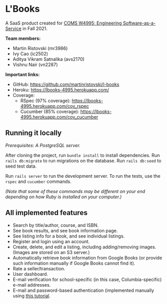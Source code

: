 # L'Books

A SaaS product created for [COMS W4995: Engineering Software-as-a-Service](http://www.cs.columbia.edu/~junfeng/21fa-w4995/) in Fall 2021.

**Team members:**
- Martin Ristovski (mr3986)
- Ivy Cao (ic2502)
- Aditya Vikram Satnalika (avs2170)
- Vishnu Nair (vn2287)

**Important links:**
* GitHub: https://github.com/martinristovski/l-books
* Heroku: https://lbooks-4995.herokuapp.com/
* Coverage:
  * RSpec (97% coverage): https://lbooks-4995.herokuapp.com/cov_rspec
  * Cucumber (85% coverage): https://lbooks-4995.herokuapp.com/cov_cucumber

## Running it locally

_Prerequisites: A PostgreSQL server._

After cloning the project, run `bundle install` to install dependencies.
Run `rails db:migrate` to run migrations on the database. Run `rails db:seed`
to seed test data.

Run `rails server` to run the development server.  To run the tests, 
use the `rspec` and `cucumber` commands. 

_(Note that some of these commands may be different on your end depending 
on how Ruby is installed on your computer.)_

## All implemented features

* Search by title/author, course, and ISBN.
* See book results, and see book information page.
* See listing info for a book, and see individual listings.
* Register and login using an account.
* Create, delete, and edit a listing, including adding/removing images. (Images are stored on an S3 server.)
* Automatically retrieve book information from Google Books (or provide such information manually if Google Books cannot find it).
* Rate a seller/transaction.
* User dashboard.
* E-mail verification for school-specific (in this case, Columbia-specific) e-mail addresses.
* E-mail and password-based authentication (implemented manually using [this tutorial](https://www.section.io/engineering-education/how-to-setup-user-authentication-from-scratch-with-rails-6/).
